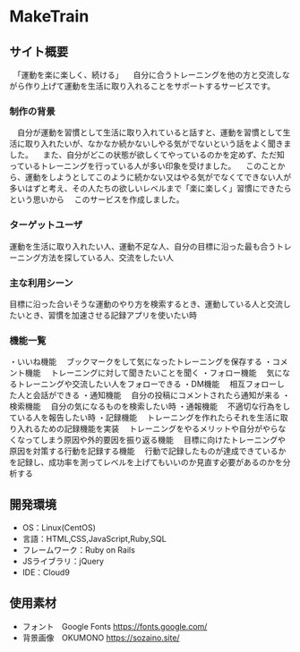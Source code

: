 # MakeTrain

## サイト概要
　「運動を楽に楽しく、続ける」
　自分に合うトレーニングを他の方と交流しながら作り上げて運動を生活に取り入れることをサポートするサービスです。

### 制作の背景
　自分が運動を習慣として生活に取り入れていると話すと、運動を習慣として生活に取り入れたいが、なかなか続かないしやる気がでないという話をよく聞きました。
　また、自分がどこの状態が欲しくてやっているのかを定めず、ただ知っているトレーニングを行っている人が多い印象を受けました。
　このことから、運動をしようとしてこのように続かない又はやる気がでなくてできない人が多いはずと考え、その人たちの欲しいレベルまで「楽に楽しく」習慣にできたらという思いから
　このサービスを作成しました。

### ターゲットユーザ
運動を生活に取り入れたい人、運動不足な人、自分の目標に沿った最も合うトレーニング方法を探している人、交流をしたい人

### 主な利用シーン
目標に沿った合いそうな運動のやり方を検索するとき、運動している人と交流したいとき、習慣を加速させる記録アプリを使いたい時

### 機能一覧
・いいね機能
　ブックマークをして気になったトレーニングを保存する
・コメント機能
　トレーニングに対して聞きたいことを聞く
・フォロー機能
　気になるトレーニングや交流したい人をフォローできる
・DM機能
　相互フォローした人と会話ができる
・通知機能
　自分の投稿にコメントされたら通知が来る
・検索機能
　自分の気になるものを検索したい時
・通報機能
　不適切な行為をしている人を報告したい時
・記録機能
　トレーニングを作れたらそれを生活に取り入れるための記録機能を実装
　トレーニングをやるメリットや自分がやらなくなってしまう原因や外的要因を振り返る機能
　目標に向けたトレーニングや原因を対策する行動を記録する機能
　行動で記録したものが達成できているかを記録し、成功率を測ってレベルを上げてもいいのか見直す必要があるのかを分析する

## 開発環境
- OS：Linux(CentOS)
- 言語：HTML,CSS,JavaScript,Ruby,SQL
- フレームワーク：Ruby on Rails
- JSライブラリ：jQuery
- IDE：Cloud9

## 使用素材
- フォント　Google Fonts https://fonts.google.com/
- 背景画像　OKUMONO https://sozaino.site/
